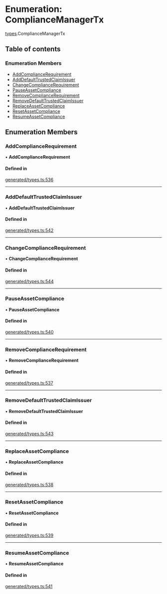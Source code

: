 # Enumeration: ComplianceManagerTx

[types](../wiki/types).ComplianceManagerTx

## Table of contents

### Enumeration Members

- [AddComplianceRequirement](../wiki/types.ComplianceManagerTx#addcompliancerequirement)
- [AddDefaultTrustedClaimIssuer](../wiki/types.ComplianceManagerTx#adddefaulttrustedclaimissuer)
- [ChangeComplianceRequirement](../wiki/types.ComplianceManagerTx#changecompliancerequirement)
- [PauseAssetCompliance](../wiki/types.ComplianceManagerTx#pauseassetcompliance)
- [RemoveComplianceRequirement](../wiki/types.ComplianceManagerTx#removecompliancerequirement)
- [RemoveDefaultTrustedClaimIssuer](../wiki/types.ComplianceManagerTx#removedefaulttrustedclaimissuer)
- [ReplaceAssetCompliance](../wiki/types.ComplianceManagerTx#replaceassetcompliance)
- [ResetAssetCompliance](../wiki/types.ComplianceManagerTx#resetassetcompliance)
- [ResumeAssetCompliance](../wiki/types.ComplianceManagerTx#resumeassetcompliance)

## Enumeration Members

### AddComplianceRequirement

• **AddComplianceRequirement**

#### Defined in

[generated/types.ts:536](https://github.com/PolymathNetwork/polymesh-sdk/blob/c6fe1be3/src/generated/types.ts#L536)

___

### AddDefaultTrustedClaimIssuer

• **AddDefaultTrustedClaimIssuer**

#### Defined in

[generated/types.ts:542](https://github.com/PolymathNetwork/polymesh-sdk/blob/c6fe1be3/src/generated/types.ts#L542)

___

### ChangeComplianceRequirement

• **ChangeComplianceRequirement**

#### Defined in

[generated/types.ts:544](https://github.com/PolymathNetwork/polymesh-sdk/blob/c6fe1be3/src/generated/types.ts#L544)

___

### PauseAssetCompliance

• **PauseAssetCompliance**

#### Defined in

[generated/types.ts:540](https://github.com/PolymathNetwork/polymesh-sdk/blob/c6fe1be3/src/generated/types.ts#L540)

___

### RemoveComplianceRequirement

• **RemoveComplianceRequirement**

#### Defined in

[generated/types.ts:537](https://github.com/PolymathNetwork/polymesh-sdk/blob/c6fe1be3/src/generated/types.ts#L537)

___

### RemoveDefaultTrustedClaimIssuer

• **RemoveDefaultTrustedClaimIssuer**

#### Defined in

[generated/types.ts:543](https://github.com/PolymathNetwork/polymesh-sdk/blob/c6fe1be3/src/generated/types.ts#L543)

___

### ReplaceAssetCompliance

• **ReplaceAssetCompliance**

#### Defined in

[generated/types.ts:538](https://github.com/PolymathNetwork/polymesh-sdk/blob/c6fe1be3/src/generated/types.ts#L538)

___

### ResetAssetCompliance

• **ResetAssetCompliance**

#### Defined in

[generated/types.ts:539](https://github.com/PolymathNetwork/polymesh-sdk/blob/c6fe1be3/src/generated/types.ts#L539)

___

### ResumeAssetCompliance

• **ResumeAssetCompliance**

#### Defined in

[generated/types.ts:541](https://github.com/PolymathNetwork/polymesh-sdk/blob/c6fe1be3/src/generated/types.ts#L541)
